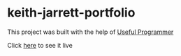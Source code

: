 # keith-jarrett-portfolio

This project was built with the help of [Useful Programmer](https://www.youtube.com/c/UsefulProgrammer)

Click [here](https://steelejackson.github.io/keith-jarrett-portfolio/) to see it live
